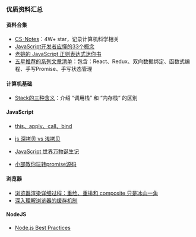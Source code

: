 ### 优质资料汇总



#### 资料合集

* [CS-Notes](https://github.com/CyC2018/CS-Notes)：4W+ star，记录计算机科学相关
* [JavaScript开发者应懂的33个概念](https://github.com/stephentian/33-js-concepts)
* [老姚的 JavaScript 正则表达式迷你书](https://github.com/qdlaoyao/js-regex-mini-book)
* [五星推荐的系列文章清单](https://juejin.im/post/5c1f01fef265da61587723f4)：包含：React、Redux、双向数据绑定、函数式编程、手写Promise、手写状态管理



#### 计算机基础

* [Stack的三种含义](http://www.ruanyifeng.com/blog/2013/11/stack.html)：介绍 “调用栈” 和 “内存栈“ 的区别



#### JavaScript

* [this、apply、call、bind](https://juejin.im/post/59bfe84351882531b730bac2)

* [js 深拷贝 vs 浅拷贝](https://juejin.im/post/59ac1c4ef265da248e75892b)
* [JavaScript 世界万物诞生记](https://zhuanlan.zhihu.com/p/22989691)
* [小邵教你玩转promise源码](https://juejin.im/post/5b6e5cbf51882519ad61b67e)



#### 浏览器

* [浏览器渲染详细过程：重绘、重排和 composite 只是冰山一角](https://juejin.im/entry/590801780ce46300617c89b8)
* [深入理解浏览器的缓存机制](https://juejin.im/post/5b014aa66fb9a07ac23b04c8)



#### NodeJS

* [Node.js Best Practices](https://github.com/i0natan/nodebestpractices)

